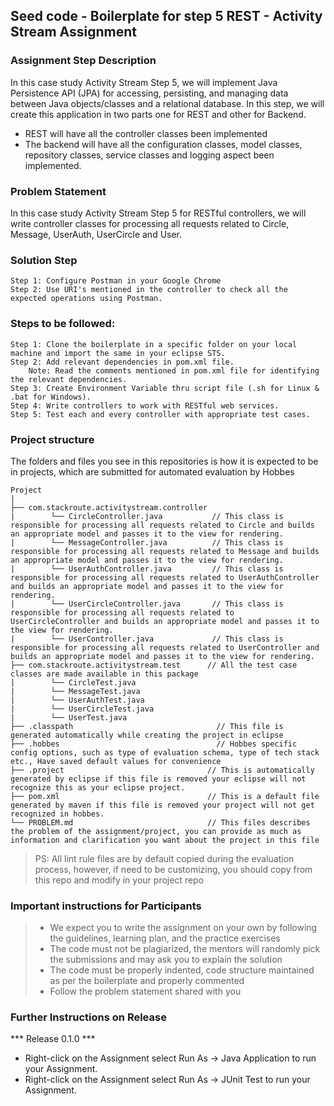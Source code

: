 ## Seed code - Boilerplate for step 5 REST - Activity Stream Assignment

### Assignment Step Description
In this case study Activity Stream Step 5, we will implement Java Persistence API (JPA) for accessing, persisting, and managing data between Java objects/classes and a relational database. 
In this step, we will create this application in two parts one for REST and other for Backend.

- REST will have all the controller classes been implemented
- The backend will have all the configuration classes, model classes, repository classes, service classes and logging aspect been implemented.

### Problem Statement

In this case study Activity Stream Step 5 for RESTful controllers, we will write controller classes for processing all requests related to Circle, Message, UserAuth, UserCircle and User. 

### Solution Step

    Step 1: Configure Postman in your Google Chrome
    Step 2: Use URI's mentioned in the controller to check all the expected operations using Postman.

### Steps to be followed:

    Step 1: Clone the boilerplate in a specific folder on your local machine and import the same in your eclipse STS.
    Step 2: Add relevant dependencies in pom.xml file. 
        Note: Read the comments mentioned in pom.xml file for identifying the relevant dependencies.
    Step 3: Create Environment Variable thru script file (.sh for Linux & .bat for Windows).
    Step 4: Write controllers to work with RESTful web services. 
    Step 5: Test each and every controller with appropriate test cases.
   
### Project structure

The folders and files you see in this repositories is how it is expected to be in projects, which are submitted for automated evaluation by Hobbes

    Project
    |
    ├── com.stackroute.activitystream.controller
    |        └── CircleController.java           // This class is responsible for processing all requests related to Circle and builds an appropriate model and passes it to the view for rendering.
    |        └── MessageController.java          // This class is responsible for processing all requests related to Message and builds an appropriate model and passes it to the view for rendering.
    |        └── UserAuthController.java         // This class is responsible for processing all requests related to UserAuthController and builds an appropriate model and passes it to the view for rendering.
    |        └── UserCircleController.java       // This class is responsible for processing all requests related to UserCircleController and builds an appropriate model and passes it to the view for rendering.
    |        └── UserController.java             // This class is responsible for processing all requests related to UserController and builds an appropriate model and passes it to the view for rendering.
    ├── com.stackroute.activitystream.test      // All the test case classes are made available in this package
    |        └── CircleTest.java
    |        └── MessageTest.java  
    |        └── UserAuthTest.java 
    |        └── UserCircleTest.java
    |        └── UserTest.java      
    ├── .classpath                                // This file is generated automatically while creating the project in eclipse
    ├── .hobbes                                   // Hobbes specific config options, such as type of evaluation schema, type of tech stack etc., Have saved default values for convenience
    ├── .project                                // This is automatically generated by eclipse if this file is removed your eclipse will not recognize this as your eclipse project. 
    ├── pom.xml                                 // This is a default file generated by maven if this file is removed your project will not get recognized in hobbes.
    └── PROBLEM.md                              // This files describes the problem of the assignment/project, you can provide as much as information and clarification you want about the project in this file

> PS: All lint rule files are by default copied during the evaluation process, however, if need to be customizing, you should copy from this repo and modify in your project repo

### Important instructions for Participants
> - We expect you to write the assignment on your own by following the guidelines, learning plan, and the practice exercises
> - The code must not be plagiarized, the mentors will randomly pick the submissions and may ask you to explain the solution
> - The code must be properly indented, code structure maintained as per the boilerplate and properly commented
> - Follow the problem statement shared with you

### Further Instructions on Release

*** Release 0.1.0 ***

- Right-click on the Assignment select Run As -> Java Application to run your Assignment.
- Right-click on the Assignment select Run As -> JUnit Test to run your Assignment.
